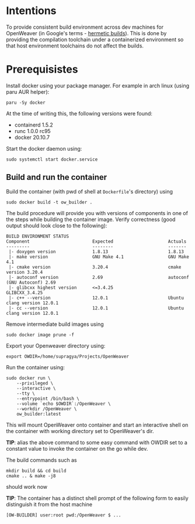 # Intentions
To provide consistent build environment across dev machines for OpenWeaver (in Google's terms - [hermetic builds](https://sre.google/sre-book/release-engineering/)). This is done by providing the compilation toolchain under a containerized environment so that host environment toolchains do not affect the builds.

# Prerequisistes
Install docker using your package manager. For example in arch linux (using paru AUR helper):
```
paru -Sy docker
```
At the time of writing this, the following versions were found:
- containerd 1.5.2
- runc 1.0.0 rc95
- docker 20.10.7

Start the docker daemon using:
```
sudo systemctl start docker.service
```

## Build and run the container
Build the container (with pwd of shell at `Dockerfile`'s directory) using
```
sudo docker build -t ow_builder .
```
The build procedure will provide you with versions of components in one of the steps while building the container image. Verify correctness (good output should look close to the following):
```
BUILD ENVIRONMENT STATUS
Component                        Expected                     Actuals
---------                        --------                     -------
 |- doxygen version              1.8.13                       1.8.13
 |- make version                 GNU Make 4.1                 GNU Make 4.1
 |- cmake version                3.20.4                       cmake version 3.20.4
 |- autoconf version             2.69                         autoconf (GNU Autoconf) 2.69
 |- glibcxx highest version      <=3.4.25                     GLIBCXX_3.4.25
 |- c++ --version                12.0.1                       Ubuntu clang version 12.0.1
 |- cc --version                 12.0.1                       Ubuntu clang version 12.0.1
```
Remove intermediate build images using
```
sudo docker image prune -f
```
Export your Openweaver directory using:
```
export OWDIR=/home/supragya/Projects/OpenWeaver
```
Run the container using:
```
sudo docker run \
    --privileged \
    --interactive \
    --tty \
    --entrypoint /bin/bash \
    --volume `echo $OWDIR`:/OpenWeaver \
    --workdir /OpenWeaver \
    ow_builder:latest
```
This will mount OpenWeaver onto container and start an interactive shell on the container with working directory set to OpenWeaver's dir.

**TIP**: alias the above command to some easy command with OWDIR set to a constant value to invoke the container on the go while dev.

The build commands such as 
```
mkdir build && cd build
cmake .. & make -j8
```
should work now

**TIP**: The container has a distinct shell prompt of the following form to easily distinguish it from the host machine
```
[OW-BUILDER] user:root pwd:/OpenWeaver $ ...
```